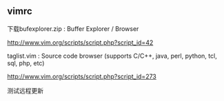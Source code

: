 ## vimrc

下载bufexplorer.zip : Buffer Explorer / Browser 

http://www.vim.org/scripts/script.php?script_id=42

taglist.vim : Source code browser (supports C/C++, java, perl, python, tcl, sql, php, etc) 

http://www.vim.org/scripts/script.php?script_id=273

测试远程更新
